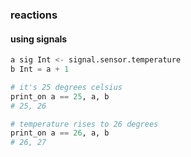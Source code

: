 ### reactions
#### using signals
```python
a sig Int <- signal.sensor.temperature
b Int = a + 1

# it's 25 degrees celsius
print_on a == 25, a, b
# 25, 26

# temperature rises to 26 degrees
print_on a == 26, a, b
# 26, 27
```

